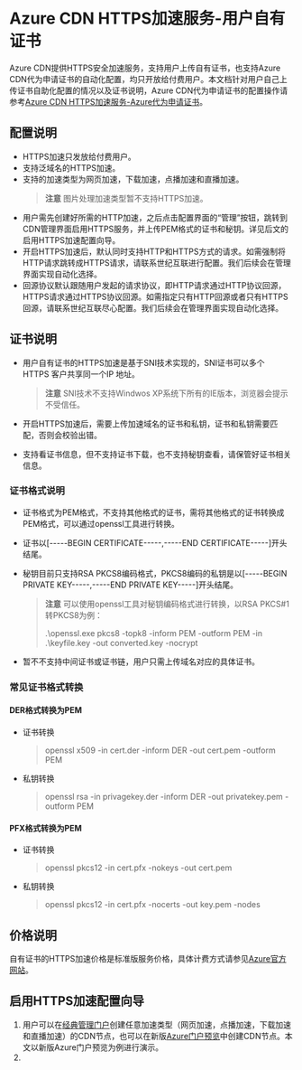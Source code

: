 # Azure CDN HTTPS加速服务-用户自有证书

Azure CDN提供HTTPS安全加速服务，支持用户上传自有证书，也支持Azure CDN代为申请证书的自动化配置，均只开放给付费用户。本文档针对用户自己上传证书自助化配置的情况以及证书说明，Azure CDN代为申请证书的配置操作请参考[Azure CDN HTTPS加速服务-Azure代为申请证书](https://www.azure.cn/documentation/articles/cdn-https-how-to/)。

## 配置说明

- HTTPS加速只发放给付费用户。
- 支持泛域名的HTTPS加速。
- 支持的加速类型为网页加速，下载加速，点播加速和直播加速。
     >**注意** 图片处理加速类型暂不支持HTTPS加速。
- 用户需先创建好所需的HTTP加速，之后点击配置界面的“管理”按钮，跳转到CDN管理界面启用HTTPS服务，并上传PEM格式的证书和秘钥。详见后文的启用HTTPS加速配置向导。
- 开启HTTPS加速后，默认同时支持HTTP和HTTPS方式的请求。如需强制将HTTP请求跳转成HTTPS请求，请联系世纪互联进行配置。我们后续会在管理界面实现自动化选择。
- 回源协议默认跟随用户发起的请求协议，即HTTP请求通过HTTP协议回源，HTTPS请求通过HTTPS协议回源。如需指定只有HTTP回源或者只有HTTPS回源，请联系世纪互联尽心配置。我们后续会在管理界面实现自动化选择。

## 证书说明

- 用户自有证书的HTTPS加速是基于SNI技术实现的，SNI证书可以多个HTTPS 客户共享同一个IP 地址。
    >**注意** SNI技术不支持Windwos XP系统下所有的IE版本，浏览器会提示不受信任。

- 开启HTTPS加速后，需要上传加速域名的证书和私钥，证书和私钥需要匹配，否则会校验出错。

- 支持看证书信息，但不支持证书下载，也不支持秘钥查看，请保管好证书相关信息。

### 证书格式说明

- 证书格式为PEM格式，不支持其他格式的证书，需将其他格式的证书转换成PEM格式，可以通过openssl工具进行转换。
- 证书以[-----BEGIN CERTIFICATE-----,-----END CERTIFICATE-----]开头结尾。
- 秘钥目前只支持RSA PKCS8编码格式，PKCS8编码的私钥是以[-----BEGIN PRIVATE KEY-----,-----END PRIVATE KEY-----]开头结尾。
    >**注意**
    >可以使用openssl工具对秘钥编码格式进行转换，以RSA PKCS#1转PKCS8为例：
    >
    >.\openssl.exe pkcs8 -topk8 -inform PEM -outform PEM -in .\keyfile.key -out converted.key -nocrypt

- 暂不不支持中间证书或证书链，用户只需上传域名对应的具体证书。
### 常见证书格式转换

#### DER格式转换为PEM
- 证书转换
    >openssl x509 -in cert.der -inform DER -out cert.pem -outform PEM
- 私钥转换
    >openssl rsa -in privagekey.der -inform DER -out privatekey.pem -outform PEM
#### PFX格式转换为PEM
- 证书转换
    >openssl pkcs12 -in cert.pfx -nokeys -out cert.pem
- 私钥转换
    >openssl pkcs12 -in cert.pfx -nocerts -out key.pem -nodes

## 价格说明

自有证书的HTTPS加速价格是标准版服务价格，具体计费方式请参见[Azure官方网站](https://www.azure.cn/pricing/details/cdn/)。

## 启用HTTPS加速配置向导

1. 用户可以在[经典管理门户](https://manage.windowsazure.cn)创建任意加速类型（网页加速，点播加速，下载加速和直播加速）的CDN节点，也可以在新版[Azure门户预览](https://portal.azure.cn)中创建CDN节点。本文以新版Azure门户预览为例进行演示。
2. 




